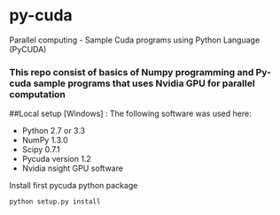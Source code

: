# py-cuda
Parallel computing - Sample Cuda programs using Python Language (PyCUDA) 
### This repo consist of basics of Numpy programming and Py-cuda sample programs that uses Nvidia GPU for parallel computation

##Local setup [Windows] : 
The following software was used here:
* Python 2.7 or 3.3 
* NumPy 1.3.0 
* Scipy 0.7.1 
* Pycuda version 1.2
* Nvidia nsight GPU software

Install first pycuda python package
``` 
python setup.py install 
``` 
